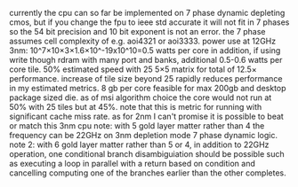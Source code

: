 currently the cpu can so far be implemented on 7 phase dynamic depleting cmos, but if you change the fpu to ieee std accurate it will not fit in 7 phases so the 54 bit precision and 10 bit exponent is not an error.
the 7 phase assumes cell complexity of e.g. aoi4321 or aoi3333.
power use at 12GHz 3nm:
10^7×10×3×1.6×10^-19x10^10=0.5 watts per core
in addition, if using write though rdram with many port and banks, additional 0.5-0.6 watts per core tile.
50% estimated speed with 25 5×5 matrix for total of 12.5× performance.
increase of tile size beyond 25 rapidly reduces performance in my estimated metrics.
8 gb per core feasible for max 200gb and desktop package sized die.
as of msi algorithm choice the core would not run at 50% with 25 tiles but at 45%. note that this is metric for running with significant cache miss rate.
as for 2nm I can't promise it is possible to beat or match this 3nm cpu
note: with 5 gold layer matter rather than 4 the frequency can be 22GHz on 3nm depletion mode 7 phase dynamic logic.
note 2: with 6 gold layer matter rather than 5 or 4, in addition to 22GHz operation,
one conditional branch disambiguiation should be possible such as executing a loop
in parallel with a return based on condition and cancelling computing one of the 
branches earlier than the other completes.

